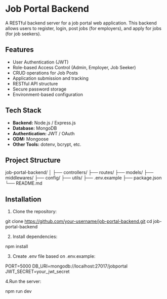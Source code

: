 #  Job Portal Backend

A RESTful backend server for a job portal web application. This backend allows users to register, login, post jobs (for employers), and apply for jobs (for job seekers).

##  Features

- User Authentication (JWT)
- Role-based Access Control (Admin, Employer, Job Seeker)
- CRUD operations for Job Posts
- Application submission and tracking
- RESTful API structure
- Secure password storage
- Environment-based configuration

##  Tech Stack

- **Backend:** Node.js / Express.js 
- **Database:** MongoDB 
- **Authentication:** JWT / OAuth
- **ODM:** Mongoose 
- **Other Tools:** dotenv, bcrypt, etc.

## Project Structure

job-portal-backend/
│
├── controllers/
├── routes/
├── models/
├── middlewares/
├── config/
├── utils/
├── .env.example
├── package.json
└── README.md

##  Installation

1. Clone the repository:

git clone https://github.com/your-username/job-portal-backend.git
cd job-portal-backend

2. Install dependencies:

npm install

3. Create .env file based on .env.example:

PORT=5000
DB_URI=mongodb://localhost:27017/jobportal
JWT_SECRET=your_jwt_secret

4.Run the server:

 npm run dev